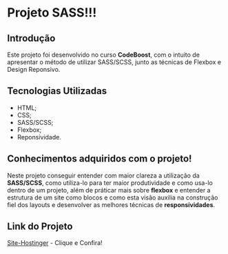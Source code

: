 # Projeto SASS!!!

## Introdução

Este projeto foi desenvolvido no curso **CodeBoost**, com o intuito de apresentar o método de utilizar SASS/SCSS, junto as técnicas de Flexbox e Design Reponsivo. 

## Tecnologias Utilizadas 

- HTML;
- CSS;
- SASS/SCSS;
- Flexbox;
- Reponsividade.

## Conhecimentos adquiridos com o projeto!

Neste projeto conseguir entender com maior clareza a utilização da **SASS/SCSS**, como utiliza-lo para ter maior produtividade e como usa-lo dentro de um projeto, além de práticar mais sobre **flexbox** e entender a estrutura de um site como blocos e como esta visão auxilia na construção fiel dos layouts e desenvolver as melhores técnicas de **responsividades**.

## Link do Projeto

[Site-Hostinger](https://projeto-sass-scss.netlify.app/) - Clique e Confira!